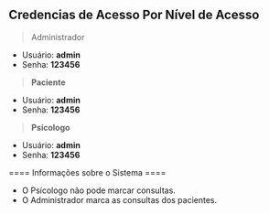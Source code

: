 ## Credencias de Acesso Por Nível de Acesso

> Administrador
* Usuário: <b>admin</b>
* Senha: <b>123456</b>

> <b>Paciente </b>

* Usuário: <b>admin</b>
* Senha: <b>123456</b>

> <b>Psícologo </b>
* Usuário: <b>admin</b>
* Senha: <b>123456</b>

==== Informações sobre o Sistema ====
- O Psícologo não pode marcar consultas.
- O Administrador marca as consultas dos pacientes.

